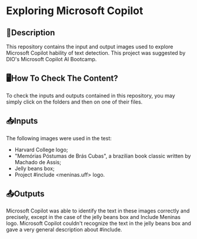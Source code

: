 # Exploring Microsoft Copilot

## 📃Description

This repository contains the input and output images used to explore Microsoft Copilot hability of text detection. This project was suggested by DIO's Microsoft Copilot AI Bootcamp.

## 🖥️How To Check The Content?

To check the inputs and outputs contained in this repository, you may simply click on the folders and then on one of their files. 

## 📥​Inputs

The following images were used in the test: 

- Harvard College logo;
- "Memórias Póstumas de Brás Cubas", a brazilian book classic written by Machado de Assis;
- Jelly beans box;
- Project #include <meninas.uff> logo.

## 📤Outputs

Microsoft Copilot was able to identify the text in these images correctly and precisely, except in the case of the jelly beans box and Include Meninas logo. Microsoft Copilot couldn't recognize the text in the jelly beans box and gave a very general description about #include.

